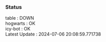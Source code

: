 ### Status


table : DOWN  
hogwarts : OK  
icy-bot : OK  
Latest Update : 2024-07-06 20:08:59.771738
